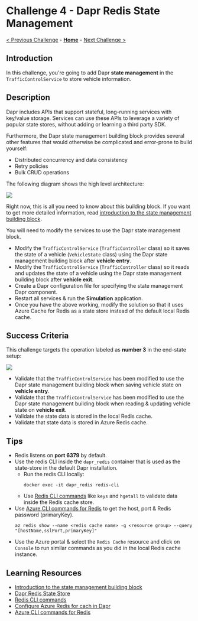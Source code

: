# Challenge 4 - Dapr Redis State Management

[< Previous Challenge](./Challenge-03.md) - **[Home](../README.md)** - [Next Challenge >](./Challenge-05.md)

## Introduction

In this challenge, you're going to add Dapr **state management** in the `TrafficControlService` to store vehicle information.

## Description

Dapr includes APIs that support stateful, long-running services with key/value storage. Services can use these APIs to leverage a variety of popular state stores, without adding or learning a third party SDK.

Furthermore, the Dapr state management building block provides several other features that would otherwise be complicated and error-prone to build yourself:

- Distributed concurrency and data consistency
- Retry policies
- Bulk CRUD operations

The following diagram shows the high level architecture:

![](../images/Challenge-04/state_management.png)

Right now, this is all you need to know about this building block. If you want to get more detailed information, read [introduction to the state management building block](https://docs.dapr.io/developing-applications/building-blocks/state-management/).

You will need to modify the services to use the Dapr state management block.

- Modify the `TrafficControlService` (`TrafficController` class) so it saves the state of a vehicle (`VehicleState` class) using the Dapr state management building block after **vehicle entry**.
- Modify the `TrafficControlService` (`TrafficController` class) so it reads and updates the state of a vehicle using the Dapr state management building block after **vehicle exit**.
- Create a Dapr configuration file for specifying the state management Dapr component.
- Restart all services & run the **Simulation** application.
- Once you have the above working, modify the solution so that it uses Azure Cache for Redis as a state store instead of the default local Redis cache.

## Success Criteria

This challenge targets the operation labeled as **number 3** in the end-state setup:

![](../images/Challenge-04/dapr-setup-assignment4.png)

- Validate that the `TrafficControlService` has been modified to use the Dapr state management building block when saving vehicle state on **vehicle entry**.
- Validate that the `TrafficControlService` has been modified to use the Dapr state management building block when reading & updating vehicle state on **vehicle exit**.
- Validate the state data is stored in the local Redis cache.
- Validate that state data is stored in Azure Redis cache.

## Tips

- Redis listens on **port 6379** by default.
- Use the redis CLI inside the `dapr_redis` container that is used as the state-store in the default Dapr installation.
  - Run the redis CLI locally:
    ```shell
    docker exec -it dapr_redis redis-cli
    ```
  - Use [Redis CLI commands](https://redis.io/topics/rediscli) like `keys` and `hgetall` to validate data inside the Redis cache store.
- Use [Azure CLI commands for Redis](https://docs.microsoft.com/en-us/cli/azure/redis?view=azure-cli-latest) to get the host, port & Redis password (primaryKey).
  ```shell
  az redis show --name <redis cache name> -g <resource group> --query "[hostName,sslPort,primaryKey]"
  ```
- Use the Azure portal & select the `Redis Cache` resource and click on `Console` to run similar commands as you did in the local Redis cache instance.

## Learning Resources

- [Introduction to the state management building block](https://docs.dapr.io/developing-applications/building-blocks/state-management/)
- [Dapr Redis State Store](https://docs.dapr.io/reference/components-reference/supported-state-stores/setup-redis/)
- [Redis CLI commands](https://redis.io/topics/rediscli)
- [Configure Azure Redis for cach in Dapr](https://docs.dapr.io/getting-started/configure-state-pubsub/#tabs-3-azure)
- [Azure CLI commands for Redis](https://docs.microsoft.com/en-us/cli/azure/redis?view=azure-cli-latest)
